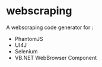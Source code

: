 # webscraping

A webscraping code generator for :
* PhantomJS
* UI4J
* Selenium
* VB.NET WebBrowser Component
